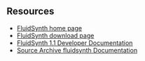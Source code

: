 
##  Resources 




+  [FluidSynth home page](http://sourceforge.net/apps/trac/fluidsynth/) 
+  [FluidSynth download page](http://sourceforge.net/projects/fluidsynth/) 
+  [FluidSynth 1.1 Developer Documentation](http://fluidsynth.sourceforge.net/api/) 
+  [Source Archive fluidsynth Documentation](http://fluidsynth.sourcearchive.com/documentation/1.1.5-1/main.html) 


